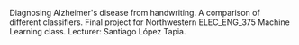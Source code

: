 Diagnosing Alzheimer's disease from handwriting. A comparison of different classifiers. Final project for Northwestern ELEC_ENG_375 Machine Learning class. Lecturer: Santiago López Tapia.
